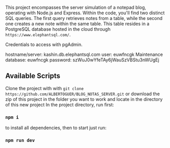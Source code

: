 This project encompasses the server simulation of a notepad blog, operating with Node.js and Express. Within the code, you'll find two distinct SQL queries.
The first query retrieves notes from a table, while the second one creates a new note within the same table. 
This table resides in a PostgreSQL database hosted in the cloud through `https://www.elephantsql.com/`.

Credentials to access with pgAdmin.

hostname/server: kashin.db.elephantsql.com
user: euwfncgk
Maintenance database: euwfncgk
password: szWuJ0wYfeTAy6jWauSzVBStu3nWUgEj

## Available Scripts
Clone the project with with `git clone https://github.com/ALBERTOGUER/BLOG_NOTAS_SERVER.git` or download the zip of this project in the folder you want to work and locate in the directory of this new project
In the project directory, run first:
### `npm i` 
to install all dependencies, then to start just run:
### `npm run dev`
